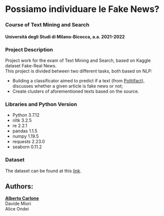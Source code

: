 # Possiamo individuare le Fake News?
### Course of Text Mining and Search
#### Università degli Studi di Milano-Bicocca, a.a. 2021-2022

### Project Description
Project work for the exam of Text Mining and Search, based on Kaggle dataset Fake-Real News.  
This project is divided between two different tasks, both based on NLP:
- Building a classificator aimed to predict if a text (from [Politifact](https://www.politifact.com/)), discusses whether a given article is fake news or not;
- Create clusters of aforementioned texts based on the source.


### Libraries and Python Version
- Python 3.7.12  
- nltk 3.2.5  
- re 2.2.1  
- pandas 1.1.5  
- numpy 1.19.5  
- requests 2.23.0  
- seaborn 0.11.2  


### Dataset  
The dataset can be found at this [link](https://www.kaggle.com/techykajal/fakereal-news).  


## Authors:  

[**Alberto Carlone**](https://github.com/BigCarl89)  
Davide Miori  
Alice Ondei
